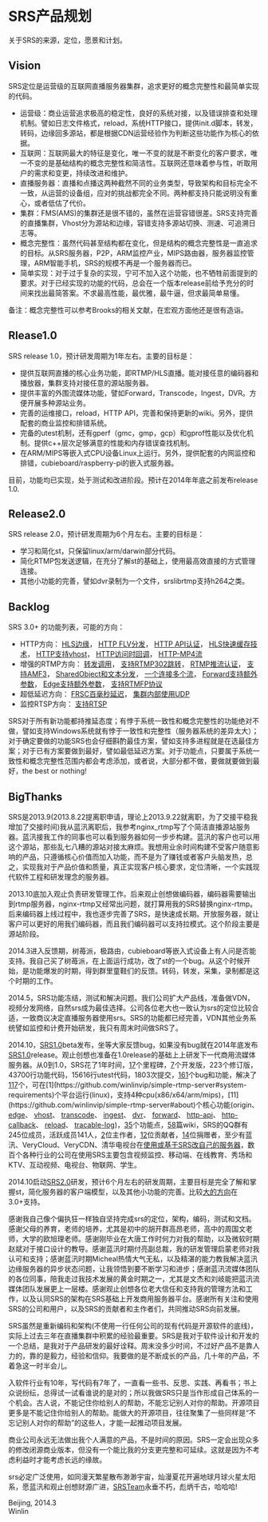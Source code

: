 # SRS产品规划

关于SRS的来源，定位，愿景和计划。

## Vision

SRS定位是运营级的互联网直播服务器集群，追求更好的概念完整性和最简单实现的代码。

* 运营级：商业运营追求极高的稳定性，良好的系统对接，以及错误排查和处理机制。譬如日志文件格式，reload，系统HTTP接口，提供init.d脚本，转发，转码，边缘回多源站，都是根据CDN运营经验作为判断这些功能作为核心的依据。
* 互联网：互联网最大的特征是变化，唯一不变的就是不断变化的客户要求，唯一不变的是基础结构的概念完整性和简洁性。互联网还意味着参与性，听取用户的需求和变更，持续改进和维护。
* 直播服务器：直播和点播这两种截然不同的业务类型，导致架构和目标完全不一致，从运营的设备组，应对的挑战都完全不同。两种都支持只能说明没有重心，或者低估了代价。
* 集群：FMS(AMS)的集群还是很不错的，虽然在运营容错很差。SRS支持完善的直播集群，Vhost分为源站和边缘，容错支持多源站切换、测速、可追溯日志等。
* 概念完整性：虽然代码甚至结构都在变化，但是结构的概念完整性是一直追求的目标。从SRS服务器，P2P，ARM监控产业，MIPS路由器，服务器监控管理，ARM智能手机，SRS的规模不再是一个服务器而已。
* 简单实现：对于过于复杂的实现，宁可不加入这个功能，也不牺牲前面提到的要求。对于已经实现的功能的代码，总会在一个版本release前给予充分的时间来找出最简答案。不求最高性能，最优雅，最牛逼，但求最简单易懂。

备注：概念完整性可以参考Brooks的相关文献，在宏观方面他还是很有造诣。

## Rlease1.0

SRS release 1.0，预计研发周期为1年左右。主要的目标是：

* 提供互联网直播的核心业务功能，即RTMP/HLS直播。能对接任意的编码器和播放器，集群支持对接任意的源站服务器。
* 提供丰富的外围流媒体功能，譬如Forward，Transcode，Ingest，DVR。方便开展多种源站业务。
* 完善的运维接口，reload，HTTP API，完善和保持更新的wiki。另外，提供配套的商业监控和排错系统。
* 完备的utest机制，还有gperf（gmc，gmp，gcp）和gprof性能以及优化机制。提供c++层次足够满意的性能和内存错误查找机制。
* 在ARM/MIPS等嵌入式CPU设备Linux上运行。另外，提供配套的内网监控和排错，cubieboard/raspberry-pi的嵌入式服务器。

目前，功能均已实现，处于测试和改进阶段。预计在2014年年底之前发布release 1.0.

## Release2.0

SRS release 2.0，预计研发周期为6个月左右。主要的目标是：

* 学习和简化st，只保留linux/arm/darwin部分代码。
* 简化RTMP包发送逻辑，在充分了解st的基础上，使用最高效直接的方式管理连接。
* 其他小功能的完善，譬如dvr录制为一个文件，srslibrtmp支持h264之类。

## Backlog

SRS 3.0+ 的功能列表，可能的方向：

* HTTP方向：
<a href="https://github.com/winlinvip/simple-rtmp-server/issues/130" target="_blank">HLS边缘</a>，
<a href="https://github.com/winlinvip/simple-rtmp-server/issues/129" target="_blank">HTTP FLV分发</a>，
<a href="https://github.com/winlinvip/simple-rtmp-server/issues/83" target="_blank">HTTP API认证</a>，
<a href="https://github.com/winlinvip/simple-rtmp-server/issues/139" target="_blank">HLS快速缓存技术</a>，
<a href="https://github.com/winlinvip/simple-rtmp-server/issues/140" target="_blank">HTTP支持vhost</a>，
<a href="https://github.com/winlinvip/simple-rtmp-server/issues/52" target="_blank">HTTP访问时回调</a>，
<a href="https://github.com/winlinvip/simple-rtmp-server/issues/174" target="_blank">HTTP-MP4流</a>
* 增强的RTMP方向：
<a href="https://github.com/winlinvip/simple-rtmp-server/issues/106" target="_blank">转发调用</a>，
<a href="https://github.com/winlinvip/simple-rtmp-server/issues/92" target="_blank">支持RTMP302跳转</a>，
<a href="https://github.com/winlinvip/simple-rtmp-server/issues/71" target="_blank">RTMP推流认证</a>，
<a href="https://github.com/winlinvip/simple-rtmp-server/issues/131" target="_blank">支持AMF3</a>，
<a href="https://github.com/winlinvip/simple-rtmp-server/issues/132" target="_blank">SharedObject和文本分发</a>，
<a href="https://github.com/winlinvip/simple-rtmp-server/issues/156" target="_blank">一个连接多个流</a>，
<a href="https://github.com/winlinvip/simple-rtmp-server/issues/163" target="_blank">Forward支持额外参数</a>，
<a href="https://github.com/winlinvip/simple-rtmp-server/issues/164" target="_blank">Edge支持额外参数</a>，
<a href="https://github.com/winlinvip/simple-rtmp-server/issues/93" target="_blank">支持RTMFP协议</a>
* 超低延迟方向：
<a href="https://github.com/winlinvip/simple-rtmp-server/issues/120" target="_blank">FRSC百毫秒延迟</a>，
<a href="https://github.com/winlinvip/simple-rtmp-server/issues/94" target="_blank">集群内部使用UDP</a>
* 监控RTSP方向：
<a href="https://github.com/winlinvip/simple-rtmp-server/issues/133" target="_blank">支持RTSP</a>

SRS对于所有新功能都持推延态度；有悖于系统一致性和概念完整性的功能绝对不做，譬如支持Windows系统就有悖于一致性和完整性（服务器系统的差异太大）；对于确定要做的功能SRS也会仔细斟酌最佳方案，譬如支持多进程就是在选最佳方案；对于已有方案要做到最好，譬如最低延迟方案。对于功能点，只要属于系统一致性和概念完整性范围内都会考虑添加，或者说，大部分都不做，要做就要做到最好，the best or nothing!

## BigThanks

SRS是2013.9(2013.8.22提离职申请，理论上2013.9.22就离职，为了交接平稳我增加了交接时间)我从蓝汛离职后，我参考nginx_rtmp写了个简洁直播源站服务器。蓝汛接我工作的同事也可以看到服务器如何一步步构建。蓝汛的客户也可以用这个源站，那些乱七八糟的源站对接太麻烦。我想用业余时间构建不受客户随意影响的产品，只遵循核心价值而加入功能，而不是为了赚钱或者客户头脑发热，总之，实现我对于产品价值和质量，真正实现客户核心要求，定位清晰，一个实践现代软件工程和研发理念的服务器。

2013.10底加入观止负责研发管理工作。后来观止创想做编码器，编码器需要输出到rtmp服务器，nginx-rtmp又经常出问题，就打算用我的SRS替换nginx-rtmp。后来编码器上线过程中，我也逐步完善了SRS，是快速成长期。开放服务器，就让客户可以更好的用我们编码器，而且我们编码器可以支持拉模式。这个阶段主要是源站阶段。

2014.3进入反馈期，树苺派，极路由，cubieboard等嵌入式设备上有人问是否能支持。我自己买了树苺派，在上面运行成功，改了st的一个bug。从这个时候开始，是功能爆发的时期，得到群里童鞋们的反馈。转码，转发，采集，录制都是这个时期的工作。

2014.5，SRS功能冻结，测试和解决问题。我们公司扩大产品线，准备做VDN，视频分发网络，自然srs成为最佳选择。公司各位老大也一致认为srs的定位比较合适，一致商议决定直播服务器使用srs。SRS的功能都已经完善，VDN其他业务系统譬如监控和计费开始研发，我只有周末时间做SRS了。

2014.10，[SRS1.0](https://github.com/winlinvip/simple-rtmp-server/wiki/Product#rlease10)beta发布，坐等大家反馈bug，如果没有bug就在2014年底发布[SRS1.0](https://github.com/winlinvip/simple-rtmp-server/wiki/Product#rlease10)release。观止创想也准备在1.0release的基础上上研发下一代商用流媒体服务器。从0到1.0，SRS花了1年时间，[17](https://github.com/winlinvip/simple-rtmp-server/releases)个里程碑，[7](https://github.com/winlinvip/simple-rtmp-server#releases)个开发版，223个修订版，43700行功能代码，15616行utest代码，1803次提交，[161](https://github.com/winlinvip/simple-rtmp-server/issues)个bug和功能，解决了[117](https://github.com/winlinvip/simple-rtmp-server/issues?q=milestone%3A"srs+1.0+release")个，可在[1](https://github.com/winlinvip/simple-rtmp-server#system-requirements)个平台运行(linux)，支持4种cpu(x86/x64/arm/mips)，[11](https://github.com/winlinvip/simple-rtmp-server#about)个核心功能(origin、 [edge](https://github.com/winlinvip/simple-rtmp-server/wiki/Edge)、 [vhost](https://github.com/winlinvip/simple-rtmp-server/wiki/RtmpUrlVhost)、 [transcode](https://github.com/winlinvip/simple-rtmp-server/wiki/FFMPEG)、 [ingest](https://github.com/winlinvip/simple-rtmp-server/wiki/Ingest)、 [dvr](https://github.com/winlinvip/simple-rtmp-server/wiki/DVR)、 [forward](https://github.com/winlinvip/simple-rtmp-server/wiki/FFMPEG)、 [http-api](https://github.com/winlinvip/simple-rtmp-server/wiki/HTTPApi)、 [http-callback](https://github.com/winlinvip/simple-rtmp-server/wiki/HTTPCallback)、 [reload](https://github.com/winlinvip/simple-rtmp-server/wiki/Reload)、 [tracable-log](https://github.com/winlinvip/simple-rtmp-server/wiki/SrsLog))，[35](https://github.com/winlinvip/simple-rtmp-server#summary)个功能点，[58](https://github.com/winlinvip/simple-rtmp-server/wiki/CNHome)篇wiki，SRS的QQ群有245位成员，活跃成员141人，[2](https://github.com/winlinvip/simple-rtmp-server#authors)位主作者，[12](https://github.com/winlinvip/simple-rtmp-server/blob/master/AUTHORS.txt)位贡献者，[14](https://github.com/winlinvip/simple-rtmp-server#donation)位捐赠者，至少有蓝汛、VeryCloud、VeryCDN、清华电视台在[使用或基于SRS改自己的服务器](https://github.com/winlinvip/simple-rtmp-server/wiki/Sample)，数百个各种行业的公司在使用SRS主要包含视频监控、移动端、在线教育、秀场和KTV、互动视频、电视台、物联网、学生。

2014.10启动[SRS2.0](https://github.com/winlinvip/simple-rtmp-server/wiki/Product#release20)研发，预计6个月左右的研发周期，主要目标是完全了解和掌握st，简化服务器的客户端模型，以及其他小功能的完善。比较[大的方向](https://github.com/winlinvip/simple-rtmp-server/wiki/Product#backlog)在3.0+支持。

感谢我自己像个偏执狂一样独自坚持完成srs的定位，架构，编码，测试和文档。感谢父母的养育，老师的培养，尤其是初中的胡开群高昂老师，高中的周国文老师，大学的欧旭理老师。感谢刚毕业在大唐工作时何力对我的帮助，以及微软时期赵斌对于接口设计的教导。感谢蓝汛时期付亮副总裁，我的研发管理启蒙老师对我认可和支持；感谢蓝汛时期Micheal热情大气无私，以及精湛的能力教我解决蓝汛边缘服务器的异步状态问题，让我领悟到要不断学习和进步；感谢蓝汛流媒体团队的各位同事，陪我走过我技术发展的黄金时期之一，尤其是文杰和刘岐能把蓝汛流媒体团队发展更上一层楼。感谢观止创想各位老大信任和支持我的管理方法和工作，以及认同SRS的架构在SRS基础上开发商用服务器平台。感谢所有关注和使用SRS的公司和用户，以及SRS的贡献者和主作者们，共同推动SRS向前发展。

SRS虽然是重新编码和架构(不使用一行任何公司的现有代码是开源软件的底线)，实际上过去三年在直播集群中积累的经验最重要。SRS是我对于软件设计和开发的一个总结，是我对于产品研发的最好诠释。周末没多少时间，不过好产品不是靠人力的，靠的是毅力，经验和信仰。我要做的是不断成长的产品，几十年的产品，不着急这一时半会儿。

入软件行业有10年，写代码有7年了，一直看一些书、反思、实践、再看书；书上众说纷纭，总得试一试看谁说的是对的；所以我做SRS只是当作形成自己体系的一个机会。古人说，不能记住你给别人的帮助，不能忘记别人对你的帮助。开源项目更多是不能记住你给别人的帮助。能做大的开源项目，往往聚集了一些同样是“不忘记别人对你的帮助”的这些人，才能一起推动项目发展。

商业公司永远无法做出我个人满意的产品，不是时间的原因。SRS一定会出现众多的修改闭源商业版本，但没有一个能比我的分支更完整和可延续。这就是因为不考虑利益时才能考虑长远的缘故。

srs必定广泛使用，如同漫天繁星散布渺渺宇宙，灿漫夏花开遍地球月球火星太阳系，愿蓝汛和观止创想财源广进，[SRSTeam](https://github.com/winlinvip/simple-rtmp-server#authors)永垂不朽，彪炳千古，哈哈哈!

Beijing, 2014.3<br/>
Winlin